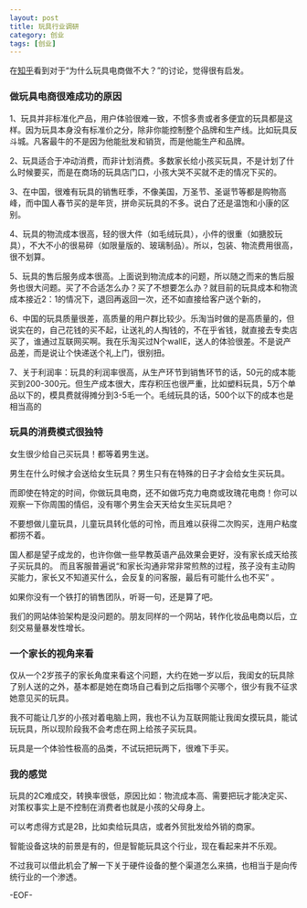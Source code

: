 ```yaml
---
layout: post
title: 玩具行业调研
category: 创业
tags: [创业]
---
```


在[知乎](http://www.zhihu.com/question/19999830)看到对于“为什么玩具电商做不大？”的讨论，觉得很有启发。

### 做玩具电商很难成功的原因

1、玩具并非标准化产品，用户体验很难一致，不惯多贵或者多便宜的玩具都是这样。因为玩具本身没有标准价之分，除非你能控制整个品牌和生产线。比如玩具反斗城。凡客最牛的不是因为他能批发和销货，而是他能生产和品牌。 

2、玩具适合于冲动消费，而非计划消费。多数家长给小孩买玩具，不是计划了什么时候要买，而是在商场的玩具店门口，小孩大哭不买就不走的情况下买的。 

3、在中国，很难有玩具的销售旺季，不像美国，万圣节、圣诞节等都是购物高峰，而中国人春节买的是年货，拼命买玩具的不多。说白了还是温饱和小康的区别。 

4、玩具的物流成本很高，轻的很大件（如毛绒玩具），小件的很重（如搪胶玩具），不大不小的很易碎（如限量版的、玻璃制品）。所以，包装、物流费用很高，很不划算。 

5、玩具的售后服务成本很高。上面说到物流成本的问题，所以随之而来的售后服务也很大问题。买了不合适怎么办？买了不想要怎么办？就目前的玩具成本和物流成本接近2：1的情况下，退回再返回一次，还不如直接给客户送个新的， 

6、中国的玩具质量很差，高质量的用户群比较少。乐淘当时做的是高质量的，但说实在的，自己花钱的买不起，让送礼的人掏钱的，不在乎省钱，就直接去专卖店买了，谁通过互联网买啊。我在乐淘买过N个wallE，送人的体验很差。不是说产品差，而是说让个快递送个礼上门，很别扭。 

7、关于利润率：玩具的利润率很高，从生产环节到销售环节的话，50元的成本能买到200-300元。但生产成本很大，库存积压也很严重，比如塑料玩具，5万个单品以下的，模具费就得摊分到3-5毛一个。毛绒玩具的话，500个以下的成本也是相当高的 

### 玩具的消费模式很独特

女生很少给自己买玩具！都等着男生送。

男生在什么时候才会送给女生玩具？男生只有在特殊的日子才会给女生买玩具。 

而即使在特定的时间，你做玩具电商，还不如做巧克力电商或玫瑰花电商！你可以观察一下你周围的情侣，没有哪个男生会天天给女生买玩具吧？

不要想做儿童玩具，儿童玩具转化低的可怜，而且难以获得二次购买，连用户粘度都捞不着。

国人都是望子成龙的，也许你做一些早教英语产品效果会更好，没有家长成天给孩子买玩具的。 而且客服普遍说“和家长沟通非常非常煎熬的过程，孩子没有主动购买能力，家长又不知道买什么，会反复的问客服，最后有可能什么也不买” 。

如果你没有一个铁打的销售团队，听哥一句，还是算了吧。 

我们的网站体验架构是没问题的。朋友同样的一个网站，转作化妆品电商以后，立刻交易量暴发性增长。 

### 一个家长的视角来看

仅从一个2岁孩子的家长角度来看这个问题，大约在她一岁以后，我闺女的玩具除了别人送的之外，基本都是她在商场自己看到之后指哪个买哪个，很少有我不征求她意见买的玩具。 

我不可能让几岁的小孩对着电脑上网，我也不认为互联网能让我闺女摸玩具，能试玩玩具，所以现阶段我不会考虑在网上给孩子买玩具。 

玩具是一个体验性极高的品类，不试玩把玩两下，很难下手买。

### 我的感觉

玩具的2C难成交，转换率很低，原因比如：物流成本高、需要把玩才能决定买、对策权事实上是不控制在消费者也就是小孩的父母身上。

可以考虑得方式是2B，比如卖给玩具店，或者外贸批发给外销的商家。

智能设备这块的前景是有的，但是智能玩具这个行业，现在看起来并不乐观。

不过我可以借此机会了解一下关于硬件设备的整个渠道怎么来搞，也相当于是向传统行业的一个渗透。

-EOF-
